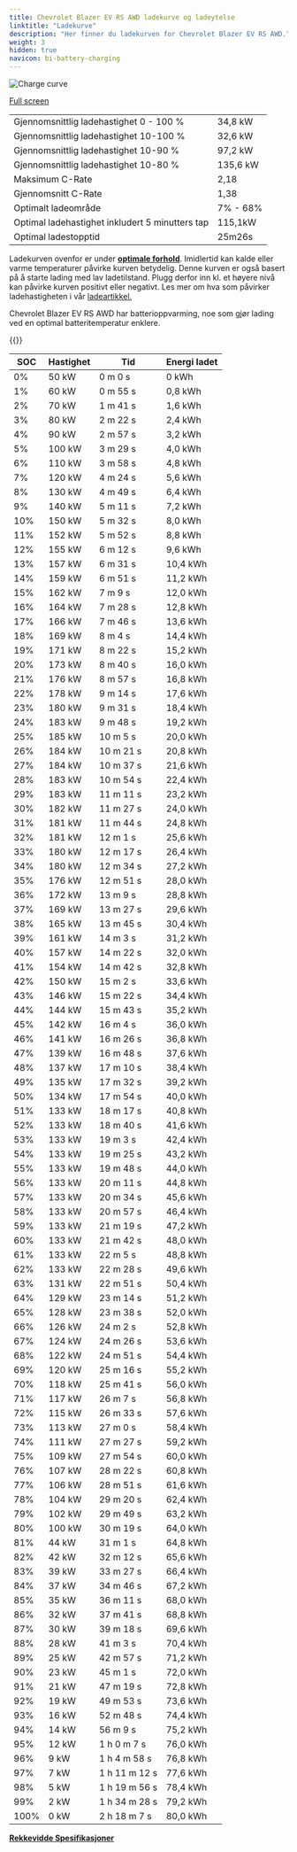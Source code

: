 ```yaml
---
title: Chevrolet Blazer EV RS AWD ladekurve og ladeytelse
linktitle: "Ladekurve"
description: "Her finner du ladekurven for Chevrolet Blazer EV RS AWD."
weight: 3
hidden: true
navicon: bi-battery-charging
---
```

<!-- markdownlint-disable MD033 -->
<img src="../chargingcurve.svg" alt="Charge curve" class="img-fluid">

[Full screen](../chargingcurve.svg)


<table class="table table-striped border">
<tbody>
<tr>
<td>Gjennomsnittlig ladehastighet 0 - 100 %</td><td>34,8 kW</td>
</tr>
<tr>
<td>Gjennomsnittlig ladehastighet 10-100 %</td><td>32,6 kW</td>
</tr>
<tr>
<td>Gjennomsnittlig ladehastighet 10-90 %</td><td>97,2 kW</td>
</tr>
<tr>
<td>Gjennomsnittlig ladehastighet 10-80 %</td><td>135,6 kW</td>
</tr>
<tr>
<td>Maksimum C-Rate</td><td>2,18</td>
</tr>
<tr>
<td>Gjennomsnitt C-Rate</td><td>1,38</td>
</tr>
<tr>
<td>Optimalt ladeområde</td><td>7% - 68%</td>
</tr>
<tr>
<td>Optimal ladehastighet inkludert 5 minutters tap</td><td>115,1kW</td>
</tr>
<tr>
<td>Optimal ladestopptid</td><td>25m26s</td>
</tr>
</tbody>
</table>


Ladekurven ovenfor er under **[optimale forhold](../../../../../technology/battery/charging/#temperatur)**. Imidlertid kan kalde eller varme temperaturer påvirke kurven betydelig. Denne kurven er også basert på å starte lading med lav ladetilstand. Plugg derfor inn kl. et høyere nivå kan påvirke kurven positivt eller negativt. Les mer om hva som påvirker ladehastigheten i vår [ladeartikkel.](../../../../../technology/battery/charging/)


Chevrolet Blazer EV RS AWD har batterioppvarming, noe som gjør lading ved en optimal batteritemperatur enklere.


{{<evkxdisplayaddarticle />}}
<table class="table table-striped border">
<thead>
<tr><th>SOC</th><th>Hastighet</th><th>Tid</th><th>Energi ladet</th></tr>
</thead>
<tbody>
<tr>
<td>0%</td><td>50 kW</td><td> 0 m 0 s </td><td>0 kWh </td>
</tr>
<tr>
<td>1%</td><td>60 kW</td><td> 0 m 55 s </td><td>0,8 kWh </td>
</tr>
<tr>
<td>2%</td><td>70 kW</td><td> 1 m 41 s </td><td>1,6 kWh </td>
</tr>
<tr>
<td>3%</td><td>80 kW</td><td> 2 m 22 s </td><td>2,4 kWh </td>
</tr>
<tr>
<td>4%</td><td>90 kW</td><td> 2 m 57 s </td><td>3,2 kWh </td>
</tr>
<tr>
<td>5%</td><td>100 kW</td><td> 3 m 29 s </td><td>4,0 kWh </td>
</tr>
<tr>
<td>6%</td><td>110 kW</td><td> 3 m 58 s </td><td>4,8 kWh </td>
</tr>
<tr>
<td>7%</td><td>120 kW</td><td> 4 m 24 s </td><td>5,6 kWh </td>
</tr>
<tr>
<td>8%</td><td>130 kW</td><td> 4 m 49 s </td><td>6,4 kWh </td>
</tr>
<tr>
<td>9%</td><td>140 kW</td><td> 5 m 11 s </td><td>7,2 kWh </td>
</tr>
<tr>
<td>10%</td><td>150 kW</td><td> 5 m 32 s </td><td>8,0 kWh </td>
</tr>
<tr>
<td>11%</td><td>152 kW</td><td> 5 m 52 s </td><td>8,8 kWh </td>
</tr>
<tr>
<td>12%</td><td>155 kW</td><td> 6 m 12 s </td><td>9,6 kWh </td>
</tr>
<tr>
<td>13%</td><td>157 kW</td><td> 6 m 31 s </td><td>10,4 kWh </td>
</tr>
<tr>
<td>14%</td><td>159 kW</td><td> 6 m 51 s </td><td>11,2 kWh </td>
</tr>
<tr>
<td>15%</td><td>162 kW</td><td> 7 m 9 s </td><td>12,0 kWh </td>
</tr>
<tr>
<td>16%</td><td>164 kW</td><td> 7 m 28 s </td><td>12,8 kWh </td>
</tr>
<tr>
<td>17%</td><td>166 kW</td><td> 7 m 46 s </td><td>13,6 kWh </td>
</tr>
<tr>
<td>18%</td><td>169 kW</td><td> 8 m 4 s </td><td>14,4 kWh </td>
</tr>
<tr>
<td>19%</td><td>171 kW</td><td> 8 m 22 s </td><td>15,2 kWh </td>
</tr>
<tr>
<td>20%</td><td>173 kW</td><td> 8 m 40 s </td><td>16,0 kWh </td>
</tr>
<tr>
<td>21%</td><td>176 kW</td><td> 8 m 57 s </td><td>16,8 kWh </td>
</tr>
<tr>
<td>22%</td><td>178 kW</td><td> 9 m 14 s </td><td>17,6 kWh </td>
</tr>
<tr>
<td>23%</td><td>180 kW</td><td> 9 m 31 s </td><td>18,4 kWh </td>
</tr>
<tr>
<td>24%</td><td>183 kW</td><td> 9 m 48 s </td><td>19,2 kWh </td>
</tr>
<tr>
<td>25%</td><td>185 kW</td><td> 10 m 5 s </td><td>20,0 kWh </td>
</tr>
<tr>
<td>26%</td><td>184 kW</td><td> 10 m 21 s </td><td>20,8 kWh </td>
</tr>
<tr>
<td>27%</td><td>184 kW</td><td> 10 m 37 s </td><td>21,6 kWh </td>
</tr>
<tr>
<td>28%</td><td>183 kW</td><td> 10 m 54 s </td><td>22,4 kWh </td>
</tr>
<tr>
<td>29%</td><td>183 kW</td><td> 11 m 11 s </td><td>23,2 kWh </td>
</tr>
<tr>
<td>30%</td><td>182 kW</td><td> 11 m 27 s </td><td>24,0 kWh </td>
</tr>
<tr>
<td>31%</td><td>181 kW</td><td> 11 m 44 s </td><td>24,8 kWh </td>
</tr>
<tr>
<td>32%</td><td>181 kW</td><td> 12 m 1 s </td><td>25,6 kWh </td>
</tr>
<tr>
<td>33%</td><td>180 kW</td><td> 12 m 17 s </td><td>26,4 kWh </td>
</tr>
<tr>
<td>34%</td><td>180 kW</td><td> 12 m 34 s </td><td>27,2 kWh </td>
</tr>
<tr>
<td>35%</td><td>176 kW</td><td> 12 m 51 s </td><td>28,0 kWh </td>
</tr>
<tr>
<td>36%</td><td>172 kW</td><td> 13 m 9 s </td><td>28,8 kWh </td>
</tr>
<tr>
<td>37%</td><td>169 kW</td><td> 13 m 27 s </td><td>29,6 kWh </td>
</tr>
<tr>
<td>38%</td><td>165 kW</td><td> 13 m 45 s </td><td>30,4 kWh </td>
</tr>
<tr>
<td>39%</td><td>161 kW</td><td> 14 m 3 s </td><td>31,2 kWh </td>
</tr>
<tr>
<td>40%</td><td>157 kW</td><td> 14 m 22 s </td><td>32,0 kWh </td>
</tr>
<tr>
<td>41%</td><td>154 kW</td><td> 14 m 42 s </td><td>32,8 kWh </td>
</tr>
<tr>
<td>42%</td><td>150 kW</td><td> 15 m 2 s </td><td>33,6 kWh </td>
</tr>
<tr>
<td>43%</td><td>146 kW</td><td> 15 m 22 s </td><td>34,4 kWh </td>
</tr>
<tr>
<td>44%</td><td>144 kW</td><td> 15 m 43 s </td><td>35,2 kWh </td>
</tr>
<tr>
<td>45%</td><td>142 kW</td><td> 16 m 4 s </td><td>36,0 kWh </td>
</tr>
<tr>
<td>46%</td><td>141 kW</td><td> 16 m 26 s </td><td>36,8 kWh </td>
</tr>
<tr>
<td>47%</td><td>139 kW</td><td> 16 m 48 s </td><td>37,6 kWh </td>
</tr>
<tr>
<td>48%</td><td>137 kW</td><td> 17 m 10 s </td><td>38,4 kWh </td>
</tr>
<tr>
<td>49%</td><td>135 kW</td><td> 17 m 32 s </td><td>39,2 kWh </td>
</tr>
<tr>
<td>50%</td><td>134 kW</td><td> 17 m 54 s </td><td>40,0 kWh </td>
</tr>
<tr>
<td>51%</td><td>133 kW</td><td> 18 m 17 s </td><td>40,8 kWh </td>
</tr>
<tr>
<td>52%</td><td>133 kW</td><td> 18 m 40 s </td><td>41,6 kWh </td>
</tr>
<tr>
<td>53%</td><td>133 kW</td><td> 19 m 3 s </td><td>42,4 kWh </td>
</tr>
<tr>
<td>54%</td><td>133 kW</td><td> 19 m 25 s </td><td>43,2 kWh </td>
</tr>
<tr>
<td>55%</td><td>133 kW</td><td> 19 m 48 s </td><td>44,0 kWh </td>
</tr>
<tr>
<td>56%</td><td>133 kW</td><td> 20 m 11 s </td><td>44,8 kWh </td>
</tr>
<tr>
<td>57%</td><td>133 kW</td><td> 20 m 34 s </td><td>45,6 kWh </td>
</tr>
<tr>
<td>58%</td><td>133 kW</td><td> 20 m 57 s </td><td>46,4 kWh </td>
</tr>
<tr>
<td>59%</td><td>133 kW</td><td> 21 m 19 s </td><td>47,2 kWh </td>
</tr>
<tr>
<td>60%</td><td>133 kW</td><td> 21 m 42 s </td><td>48,0 kWh </td>
</tr>
<tr>
<td>61%</td><td>133 kW</td><td> 22 m 5 s </td><td>48,8 kWh </td>
</tr>
<tr>
<td>62%</td><td>133 kW</td><td> 22 m 28 s </td><td>49,6 kWh </td>
</tr>
<tr>
<td>63%</td><td>131 kW</td><td> 22 m 51 s </td><td>50,4 kWh </td>
</tr>
<tr>
<td>64%</td><td>129 kW</td><td> 23 m 14 s </td><td>51,2 kWh </td>
</tr>
<tr>
<td>65%</td><td>128 kW</td><td> 23 m 38 s </td><td>52,0 kWh </td>
</tr>
<tr>
<td>66%</td><td>126 kW</td><td> 24 m 2 s </td><td>52,8 kWh </td>
</tr>
<tr>
<td>67%</td><td>124 kW</td><td> 24 m 26 s </td><td>53,6 kWh </td>
</tr>
<tr>
<td>68%</td><td>122 kW</td><td> 24 m 51 s </td><td>54,4 kWh </td>
</tr>
<tr>
<td>69%</td><td>120 kW</td><td> 25 m 16 s </td><td>55,2 kWh </td>
</tr>
<tr>
<td>70%</td><td>118 kW</td><td> 25 m 41 s </td><td>56,0 kWh </td>
</tr>
<tr>
<td>71%</td><td>117 kW</td><td> 26 m 7 s </td><td>56,8 kWh </td>
</tr>
<tr>
<td>72%</td><td>115 kW</td><td> 26 m 33 s </td><td>57,6 kWh </td>
</tr>
<tr>
<td>73%</td><td>113 kW</td><td> 27 m 0 s </td><td>58,4 kWh </td>
</tr>
<tr>
<td>74%</td><td>111 kW</td><td> 27 m 27 s </td><td>59,2 kWh </td>
</tr>
<tr>
<td>75%</td><td>109 kW</td><td> 27 m 54 s </td><td>60,0 kWh </td>
</tr>
<tr>
<td>76%</td><td>107 kW</td><td> 28 m 22 s </td><td>60,8 kWh </td>
</tr>
<tr>
<td>77%</td><td>106 kW</td><td> 28 m 51 s </td><td>61,6 kWh </td>
</tr>
<tr>
<td>78%</td><td>104 kW</td><td> 29 m 20 s </td><td>62,4 kWh </td>
</tr>
<tr>
<td>79%</td><td>102 kW</td><td> 29 m 49 s </td><td>63,2 kWh </td>
</tr>
<tr>
<td>80%</td><td>100 kW</td><td> 30 m 19 s </td><td>64,0 kWh </td>
</tr>
<tr>
<td>81%</td><td>44 kW</td><td> 31 m 1 s </td><td>64,8 kWh </td>
</tr>
<tr>
<td>82%</td><td>42 kW</td><td> 32 m 12 s </td><td>65,6 kWh </td>
</tr>
<tr>
<td>83%</td><td>39 kW</td><td> 33 m 27 s </td><td>66,4 kWh </td>
</tr>
<tr>
<td>84%</td><td>37 kW</td><td> 34 m 46 s </td><td>67,2 kWh </td>
</tr>
<tr>
<td>85%</td><td>35 kW</td><td> 36 m 11 s </td><td>68,0 kWh </td>
</tr>
<tr>
<td>86%</td><td>32 kW</td><td> 37 m 41 s </td><td>68,8 kWh </td>
</tr>
<tr>
<td>87%</td><td>30 kW</td><td> 39 m 18 s </td><td>69,6 kWh </td>
</tr>
<tr>
<td>88%</td><td>28 kW</td><td> 41 m 3 s </td><td>70,4 kWh </td>
</tr>
<tr>
<td>89%</td><td>25 kW</td><td> 42 m 57 s </td><td>71,2 kWh </td>
</tr>
<tr>
<td>90%</td><td>23 kW</td><td> 45 m 1 s </td><td>72,0 kWh </td>
</tr>
<tr>
<td>91%</td><td>21 kW</td><td> 47 m 19 s </td><td>72,8 kWh </td>
</tr>
<tr>
<td>92%</td><td>19 kW</td><td> 49 m 53 s </td><td>73,6 kWh </td>
</tr>
<tr>
<td>93%</td><td>16 kW</td><td> 52 m 48 s </td><td>74,4 kWh </td>
</tr>
<tr>
<td>94%</td><td>14 kW</td><td> 56 m 9 s </td><td>75,2 kWh </td>
</tr>
<tr>
<td>95%</td><td>12 kW</td><td>1 h 0 m 7 s </td><td>76,0 kWh </td>
</tr>
<tr>
<td>96%</td><td>9 kW</td><td>1 h 4 m 58 s </td><td>76,8 kWh </td>
</tr>
<tr>
<td>97%</td><td>7 kW</td><td>1 h 11 m 12 s </td><td>77,6 kWh </td>
</tr>
<tr>
<td>98%</td><td>5 kW</td><td>1 h 19 m 56 s </td><td>78,4 kWh </td>
</tr>
<tr>
<td>99%</td><td>2 kW</td><td>1 h 34 m 28 s </td><td>79,2 kWh </td>
</tr>
<tr>
<td>100%</td><td>0 kW</td><td>2 h 18 m 7 s </td><td>80,0 kWh </td>
</tr>
</tbody>
</table>

<div class="mt-3 mb-3">
<a href="../rangeandconsumption/" class="text-decoration-none text-black">
<strong><i class="bi-arrow-left"></i> Rekkevidde </strong>
</a>
<a href="../specifications/" class="text-decoration-none text-black float-end">
<strong>Spesifikasjoner <i class="bi-arrow-right"></i></strong>
</a>
</div>
